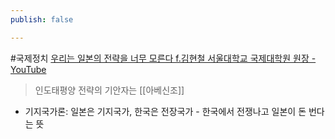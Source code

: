 ```yaml
---
publish: false

---
```

#국제정치
[우리는 일본의 전략을 너무 모른다 f.김현철 서울대학교 국제대학원 원장 - YouTube](https://www.youtube.com/watch?v=p-xqQAlaseo)
>인도태평양 전략의 기안자는 [[아베신조]]
- 기지국가론: 일본은 기지국가, 한국은 전장국가 - 한국에서 전쟁나고 일본이 돈 번다는 뜻